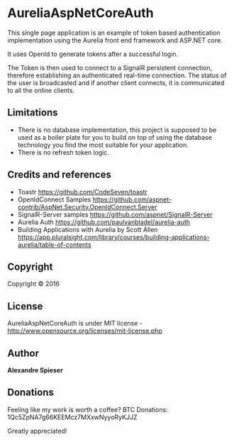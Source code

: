 # AureliaAspNetCoreAuth

This single page application is an example of token based authentication implementation using the Aurelia front end framework and ASP.NET core.

It uses OpenId to generate tokens after a successful login.

The Token is then used to connect to a SignalR persistent connection, therefore establishing an authenticated real-time connection. The status of the user is broadcasted and if another client connects, it is communicated to all the online clients.

## Limitations
* There is no database implementation, this project is supposed to be used as a boiler plate for you to build on top of using the database technology you find the most suitable for your application.
* There is no refresh token logic.

## Credits and references
* Toastr https://github.com/CodeSeven/toastr
* OpenIdConnect Samples https://github.com/aspnet-contrib/AspNet.Security.OpenIdConnect.Server
* SignalR-Server samples https://github.com/aspnet/SignalR-Server
* Aurelia Auth https://github.com/paulvanbladel/aurelia-auth
* Building Applications with Aurelia by Scott Allen https://app.pluralsight.com/library/courses/building-applications-aurelia/table-of-contents

## Copyright
Copyright © 2016

## License
AureliaAspNetCoreAuth is under MIT license - http://www.opensource.org/licenses/mit-license.php

## Author
**Alexandre Spieser**

## Donations

Feeling like my work is worth a coffee? BTC Donations: 1Qc5ZpNA7g66KEEMcz7MXxwNyyoRyKJJZ

Greatly appreciated!




